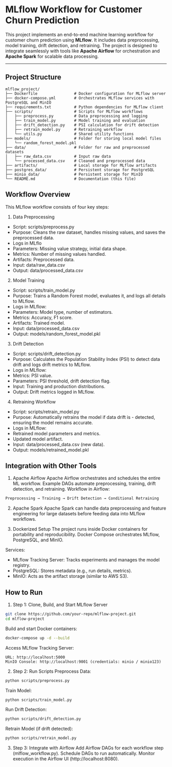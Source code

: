 # MLflow Workflow for Customer Churn Prediction

This project implements an end-to-end machine learning workflow for customer churn prediction using **MLflow**. It includes data preprocessing, model training, drift detection, and retraining. The project is designed to integrate seamlessly with tools like **Apache Airflow** for orchestration and **Apache Spark** for scalable data processing.

---

## Project Structure

```
mlflow_project/
├── Dockerfile                # Docker configuration for MLflow server
├── docker-compose.yml        # Orchestrates MLflow services with PostgreSQL and MinIO
├── requirements.txt          # Python dependencies for MLflow client
├── scripts/                  # Scripts for MLflow workflows
│   ├── preprocess.py         # Data preprocessing and logging
│   ├── train_model.py        # Model training and evaluation
│   ├── drift_detection.py    # PSI calculation for drift detection
│   ├── retrain_model.py      # Retraining workflow
│   └── utils.py              # Shared utility functions
├── models/                   # Folder for storing local model files
│   └── random_forest_model.pkl
├── data/                     # Folder for raw and preprocessed datasets
│   ├── raw_data.csv          # Input raw data
│   └── processed_data.csv    # Cleaned and preprocessed data
├── artifacts/                # Local storage for MLflow artifacts
├── postgres_data/            # Persistent storage for PostgreSQL
├── minio_data/               # Persistent storage for MinIO
└── README.md                 # Documentation (this file)
```

## Workflow Overview
This MLflow workflow consists of four key steps:

1. Data Preprocessing
- Script: scripts/preprocess.py
- Purpose: Cleans the raw dataset, handles missing values, and saves the preprocessed data.
- Logs in MLflo
- Parameters: Missing value strategy, initial data shape.
- Metrics: Number of missing values handled.
- Artifacts: Preprocessed data.
- Input: data/raw_data.csv
- Output: data/processed_data.csv

2. Model Training
- Script: scripts/train_model.py
- Purpose: Trains a Random Forest model, evaluates it, and logs all details to MLflow.
- Logs in MLflow:
- Parameters: Model type, number of estimators.
- Metrics: Accuracy, F1 score.
- Artifacts: Trained model.
- Input: data/processed_data.csv
- Output: models/random_forest_model.pkl

3. Drift Detection
- Script: scripts/drift_detection.py
- Purpose: Calculates the Population Stability Index (PSI) to detect data drift and logs drift metrics to MLflow.
- Logs in MLflow:
- Metrics: PSI value.
- Parameters: PSI threshold, drift detection flag.
- Input: Training and production distributions.
- Output: Drift metrics logged in MLflow.

4. Retraining Workflow
- Script: scripts/retrain_model.py
- Purpose: Automatically retrains the model if data drift is - detected, ensuring the model remains accurate.
- Logs in MLflow:
- Retrained model parameters and metrics.
- Updated model artifact.
- Input: data/processed_data.csv (new data).
- Output: models/retrained_model.pkl

## Integration with Other Tools
1. Apache Airflow
Apache Airflow orchestrates and schedules the entire ML workflow. Example DAGs automate preprocessing, training, drift detection, and retraining.
Workflow in Airflow:
```bash
Preprocessing → Training → Drift Detection → Conditional Retraining
```

2. Apache Spark
Apache Spark can handle data preprocessing and feature engineering for large datasets before feeding data into MLflow workflows.

3. Dockerized Setup
The project runs inside Docker containers for portability and reproducibility. Docker Compose orchestrates MLflow, PostgreSQL, and MinIO.

Services:
- MLflow Tracking Server: Tracks experiments and manages the model registry.
- PostgreSQL: Stores metadata (e.g., run details, metrics).
- MinIO: Acts as the artifact storage (similar to AWS S3).

## How to Run
1. Step 1: Clone, Build, and Start MLflow Server
```bash
git clone https://github.com/your-repo/mlflow-project.git
cd mlflow-project
```
Build and start Docker containers:
```bash
docker-compose up -d --build
```
Access MLflow Tracking Server:
```
URL: http://localhost:5000
MinIO Console: http://localhost:9001 (credentials: minio / minio123)
```
2. Step 2: Run Scripts
Preprocess Data:
```bash
python scripts/preprocess.py
```

Train Model:
```bash
python scripts/train_model.py
```

Run Drift Detection:
```bash
python scripts/drift_detection.py
```
Retrain Model (if drift detected):
```bash
python scripts/retrain_model.py
```
3. Step 3: Integrate with Airflow
Add Airflow DAGs for each workflow step (mlflow_workflow.py).
Schedule DAGs to run automatically.
Monitor execution in the Airflow UI (http://localhost:8080).
